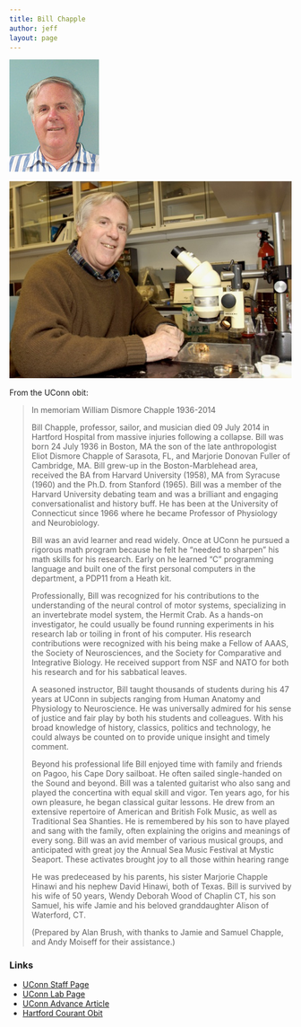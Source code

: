 ```yaml
---
title: Bill Chapple
author: jeff
layout: page
---
```


[![Bill Chapple][1]][1]

 [1]: /images/bill_chapple_thumbnail.jpg

[![Bill at Work][2]][2]

 [2]: /images/chapple04.jpeg

From the UConn obit:

> In memoriam
> William Dismore Chapple
> 1936-2014
>
> 
> Bill Chapple, professor, sailor, and musician died 09 July 2014 in Hartford Hospital from massive injuries following a collapse. Bill was born 24 July 1936 in Boston, MA the son of the late anthropologist Eliot Dismore Chapple of Sarasota, FL, and Marjorie Donovan Fuller of Cambridge, MA. Bill grew-up in the Boston-Marblehead area, received the BA from Harvard University (1958), MA from Syracuse (1960) and the Ph.D. from Stanford (1965). Bill was a member of the Harvard University debating team and was a brilliant and engaging conversationalist and history buff. He has been at the University of Connecticut since 1966 where he became Professor of Physiology and Neurobiology.
> 
> Bill was an avid learner and read widely. Once at UConn he pursued a rigorous math program because he felt he “needed to sharpen” his math skills for his research. Early on he learned “C” programming language and built one of the first personal computers in the department, a PDP11 from a Heath kit.
> 
> Professionally, Bill was recognized for his contributions to the understanding of the neural control of motor systems, specializing in an invertebrate model system, the Hermit Crab. As a hands-on investigator, he could usually be found running experiments in his research lab or toiling in front of his computer. His research contributions were recognized with his being make a Fellow of AAAS, the Society of Neurosciences, and the Society for Comparative and Integrative Biology. He received support from NSF and NATO for both his research and for his sabbatical leaves.
>  
> A seasoned instructor, Bill taught thousands of students during his 47 years at UConn in subjects ranging from Human Anatomy and Physiology to Neuroscience. He was universally admired for his sense of justice and fair play by both his students and colleagues. With his broad knowledge of history, classics, politics and technology, he could always be counted on to provide unique insight and timely comment.
>
> Beyond his professional life Bill enjoyed time with family and friends on Pagoo, his Cape Dory sailboat. He often sailed single-handed on the Sound and beyond.  Bill was a talented guitarist who also sang and played the concertina with equal skill and vigor. Ten years ago, for his own pleasure, he began classical guitar lessons. He drew from an extensive repertoire of American and British Folk Music, as well as Traditional Sea Shanties. He is remembered by his son to have played and sang with the family, often explaining the origins and meanings of every song. Bill was an avid member of various musical groups, and anticipated with great joy the Annual Sea Music Festival at Mystic Seaport. These activates brought joy to all those within hearing range
>
> He was predeceased by his parents, his sister Marjorie Chapple Hinawi and his nephew David Hinawi, both of Texas. Bill is survived by his wife of 50 years, Wendy Deborah Wood of Chaplin CT, his son Samuel, his wife Jamie and his beloved granddaughter Alison of Waterford, CT.
> 
> (Prepared by Alan Brush, with thanks to Jamie and Samuel Chapple, and Andy Moiseff for their assistance.)

### Links 

 * [UConn Staff Page](http://www.pnb.uconn.edu/PNB_Base/about/staff/chapple.html)
 * [UConn Lab Page](http://www.pnb.uconn.edu/PNB_Base/about/staff/facultysites/chapple/index.htm)
 * [UConn Advance Article](http://advance.uconn.edu/2002/020218/02021807.htm)
 * [Hartford Courant Obit](http://www.legacy.com/obituaries/hartfordcourant/obituary.aspx?n=bill-chapple&pid=171699211&fhid=4173)

